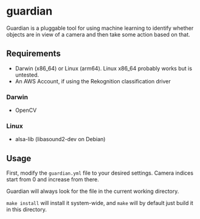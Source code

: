 # guardian
Guardian is a pluggable tool for using machine learning to identify whether objects are in view of a camera and then take some action based on that.

## Requirements

* Darwin (x86_64) or Linux (arm64). Linux x86_64 probably works but is untested.
* An AWS Account, if using the Rekognition classification driver
  
### Darwin
* OpenCV

### Linux
* alsa-lib (libasound2-dev on Debian)

## Usage
First, modify the `guardian.yml` file to your desired settings. Camera indices start from 0 and increase from there. 

Guardian will always look for the file in the current working directory.

`make install` will install it system-wide, and `make` will by default just build it in this directory.